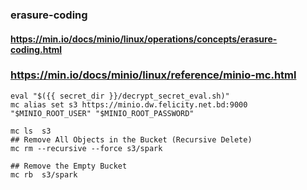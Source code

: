 
### erasure-coding
#### https://min.io/docs/minio/linux/operations/concepts/erasure-coding.html

### https://min.io/docs/minio/linux/reference/minio-mc.html

```
eval "$({{ secret_dir }}/decrypt_secret_eval.sh)"
mc alias set s3 https://minio.dw.felicity.net.bd:9000 "$MINIO_ROOT_USER" "$MINIO_ROOT_PASSWORD"

mc ls  s3
## Remove All Objects in the Bucket (Recursive Delete)
mc rm --recursive --force s3/spark

## Remove the Empty Bucket
mc rb  s3/spark 
```
